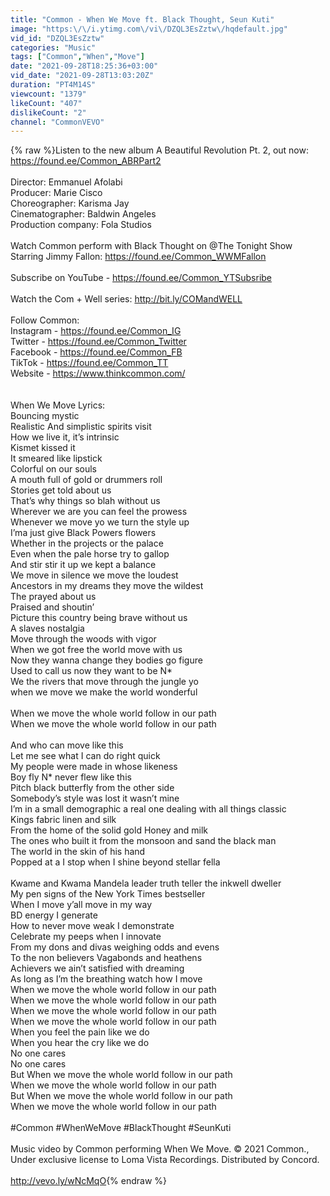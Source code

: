 ```yaml
---
title: "Common - When We Move ft. Black Thought, Seun Kuti"
image: "https:\/\/i.ytimg.com\/vi\/DZQL3EsZztw\/hqdefault.jpg"
vid_id: "DZQL3EsZztw"
categories: "Music"
tags: ["Common","When","Move"]
date: "2021-09-28T18:25:36+03:00"
vid_date: "2021-09-28T13:03:20Z"
duration: "PT4M14S"
viewcount: "1379"
likeCount: "407"
dislikeCount: "2"
channel: "CommonVEVO"
---
```

{% raw %}Listen to the new album A Beautiful Revolution Pt. 2, out now: <a rel="nofollow" target="blank" href="https://found.ee/Common_ABRPart2">https://found.ee/Common_ABRPart2</a><br /><br />Director: Emmanuel Afolabi<br />Producer: Marie Cisco<br />Choreographer: Karisma Jay <br />Cinematographer: Baldwin Angeles<br />Production company: Fola Studios<br /><br />Watch Common perform with Black Thought on  @The Tonight Show Starring Jimmy Fallon: <a rel="nofollow" target="blank" href="https://found.ee/Common_WWMFallon">https://found.ee/Common_WWMFallon</a><br /><br />Subscribe on YouTube - <a rel="nofollow" target="blank" href="https://found.ee/Common_YTSubsribe">https://found.ee/Common_YTSubsribe</a><br /><br />Watch the Com + Well series: <a rel="nofollow" target="blank" href="http://bit.ly/COMandWELL">http://bit.ly/COMandWELL</a><br /><br />Follow Common:<br />Instagram - <a rel="nofollow" target="blank" href="https://found.ee/Common_IG">https://found.ee/Common_IG</a><br />Twitter - <a rel="nofollow" target="blank" href="https://found.ee/Common_Twitter">https://found.ee/Common_Twitter</a><br />Facebook - <a rel="nofollow" target="blank" href="https://found.ee/Common_FB">https://found.ee/Common_FB</a><br />TikTok - <a rel="nofollow" target="blank" href="https://found.ee/Common_TT">https://found.ee/Common_TT</a><br />Website - <a rel="nofollow" target="blank" href="https://www.thinkcommon.com/">https://www.thinkcommon.com/</a><br /><br /><br />When We Move Lyrics: <br />Bouncing mystic<br />Realistic And simplistic spirits visit<br />How we live it, it’s intrinsic<br />Kismet kissed it<br />It smeared like lipstick<br />Colorful on our souls<br />A mouth full of gold or drummers roll<br />Stories get told about us<br />That’s why things so blah without us<br />Wherever we are you can feel the prowess<br />Whenever we move yo we turn the style up<br />I’ma just give Black Powers flowers<br />Whether in the projects or the palace<br />Even when the pale horse try to gallop<br />And stir stir it up we kept a balance<br />We move in silence we move the loudest<br />Ancestors in my dreams they move the wildest<br />The prayed about us<br />Praised and shoutin’<br />Picture this country being brave without us<br />A slaves nostalgia<br />Move through the woods with vigor<br />When we got free the world move with us<br />Now they wanna change they bodies go figure<br />Used to call us now they want to be N*<br />We the rivers that move through the jungle yo<br />when we move we make the world wonderful<br /><br />When we move the whole world follow in our path<br />When we move the whole world follow in our path<br /><br />And who can move like this<br />Let me see what I can do right quick<br />My people were made in whose likeness<br />Boy fly N* never flew like this<br />Pitch black butterfly from the other side<br />Somebody’s style was lost it wasn’t mine<br />I’m in a small demographic a real one dealing with all things classic<br />Kings fabric linen and silk<br />From the home of the solid gold Honey and milk<br />The ones who built it from the monsoon and sand the black man<br />The world in the skin of his hand <br />Popped at a I stop  when I shine beyond stellar fella<br /><br />Kwame and Kwama Mandela leader truth teller the inkwell dweller<br />My pen signs of the New York Times bestseller<br />When I move y’all move in my way<br />BD energy I generate<br />How to never move weak I demonstrate<br />Celebrate my peeps when I innovate<br />From my dons and divas weighing odds and evens<br />To the non believers Vagabonds and heathens<br />Achievers we ain’t satisfied with dreaming<br />As long as I’m the breathing watch how I move<br />When we move the whole world follow in our path<br />When we move the whole world follow in our path<br />When we move the whole world follow in our path<br />When we move the whole world follow in our path<br />When you feel the pain like we do<br />When you hear the cry like we do<br />No one cares<br />No one cares<br />But When we move the whole world follow in our path<br />When we move the whole world follow in our path<br />But When we move the whole world follow in our path<br />When we move the whole world follow in our path<br /><br />#Common #WhenWeMove #BlackThought #SeunKuti<br /><br />Music video by Common performing When We Move. © 2021 Common., Under exclusive license to Loma Vista Recordings. Distributed by Concord.<br /><br /><a rel="nofollow" target="blank" href="http://vevo.ly/wNcMqO">http://vevo.ly/wNcMqO</a>{% endraw %}
